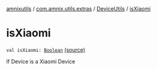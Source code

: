 [amnixutils](../../index.md) / [com.amnix.utils.extras](../index.md) / [DeviceUtils](index.md) / [isXiaomi](./is-xiaomi.md)

# isXiaomi

`val isXiaomi: `[`Boolean`](https://kotlinlang.org/api/latest/jvm/stdlib/kotlin/-boolean/index.html) [(source)](https://github.com/AmniX/amnixUtils/tree/master/amnixutils/src/main/java/com/amnix/utils/extras/DeviceUtils.kt#L59)

If Device is a Xiaomi Device

